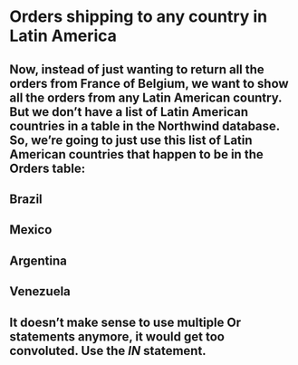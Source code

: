 # Orders shipping to any country in Latin America

## Now, instead of just wanting to return all the orders from France of Belgium, we want to show all the orders from any Latin American country. But we don’t have a list of Latin American countries in a table in the Northwind database. So, we’re going to just use this list of Latin American countries that happen to be in the Orders table:
## Brazil
## Mexico
## Argentina
## Venezuela

## It doesn’t make sense to use multiple Or statements anymore, it would get too convoluted. Use the *IN* statement.